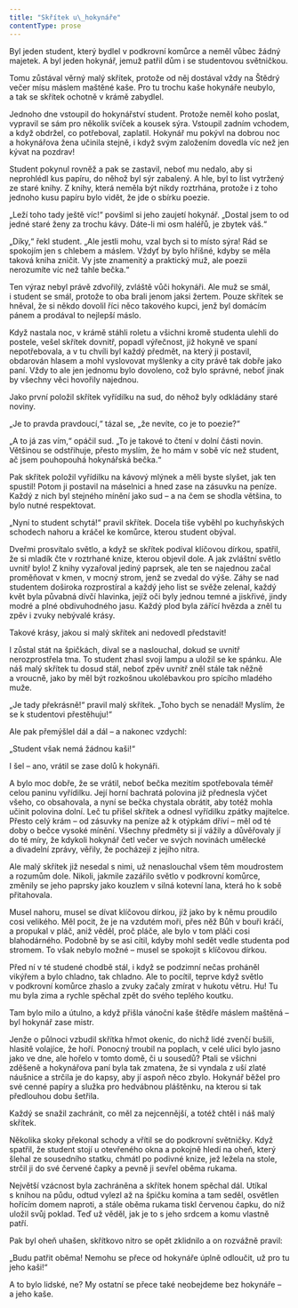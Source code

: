 ```yaml
---
title: "Skřítek u\_hokynáře"
contentType: prose
---
```


Byl jeden student, který bydlel v podkrovní komůrce a neměl vůbec žádný majetek. A byl jeden hokynář, jemuž patřil dům i se studentovou světničkou.

Tomu zůstával věrný malý skřítek, protože od něj dostával vždy na Štědrý večer mísu máslem maštěné kaše. Pro tu trochu kaše hokynáře neubylo, a tak se skřítek ochotně v krámě zabydlel.

Jednoho dne vstoupil do hokynářství student. Protože neměl koho poslat, vypravil se sám pro několik svíček a kousek sýra. Vstoupil zadním vchodem, a když obdržel, co potřeboval, zaplatil. Hokynář mu pokývl na dobrou noc a hokynářova žena učinila stejně, i když svým založením dovedla víc než jen kývat na pozdrav!

Student pokynul rovněž a pak se zastavil, neboť mu nedalo, aby si neprohlédl kus papíru, do něhož byl sýr zabalený. A hle, byl to list vytržený ze staré knihy. Z knihy, která neměla být nikdy roztrhána, protože i z toho jednoho kusu papíru bylo vidět, že jde o sbírku poezie.

„Leží toho tady ještě víc!“ povšiml si jeho zaujetí hokynář. „Dostal jsem to od jedné staré ženy za trochu kávy. Dáte-li mi osm haléřů, je zbytek váš.“

„Díky,“ řekl student. „Ale jestli mohu, vzal bych si to místo sýra! Rád se spokojím jen s chlebem a máslem. Vždyť by bylo hříšné, kdyby se měla taková kniha zničit. Vy jste znamenitý a praktický muž, ale poezii nerozumíte víc než tahle bečka.“

Ten výraz nebyl právě zdvořilý, zvláště vůči hokynáři. Ale muž se smál, i student se smál, protože to oba brali jenom jaksi žertem. Pouze skřítek se hněval, že si někdo dovolil říci něco takového kupci, jenž byl domácím pánem a prodával to nejlepší máslo.

Když nastala noc, v krámě stáhli roletu a všichni kromě studenta ulehli do postele, vešel skřítek dovnitř, popadl výřečnost, již hokyně ve spaní nepotřebovala, a v tu chvíli byl každý předmět, na který ji postavil, obdarován hlasem a mohl vyslovovat myšlenky a city právě tak dobře jako paní. Vždy to ale jen jednomu bylo dovoleno, což bylo správné, neboť jinak by všechny věci hovořily najednou.

Jako první položil skřítek vyřídilku na sud, do něhož byly odkládány staré noviny.

„Je to pravda pravdoucí,“ tázal se, „že nevíte, co je to poezie?“

„A to já zas vím,“ opáčil sud. „To je takové to čtení v dolní části novin. Většinou se odstřihuje, přesto myslím, že ho mám v sobě víc než student, ač jsem pouhopouhá hokynářská bečka.“

Pak skřítek položil vyřídilku na kávový mlýnek a měli byste slyšet, jak ten spustil! Potom ji postavil na máselnici a hned zase na zásuvku na peníze. Každý z nich byl stejného mínění jako sud – a na čem se shodla většina, to bylo nutné respektovat.

„Nyní to student schytá!“ pravil skřítek. Docela tiše vyběhl po kuchyňských schodech nahoru a kráčel ke komůrce, kterou student obýval.

Dveřmi prosvítalo světlo, a když se skřítek podíval klíčovou dírkou, spatřil, že si mladík čte v roztrhané knize, kterou objevil dole. A jak zvláštní světlo uvnitř bylo! Z knihy vyzařoval jediný paprsek, ale ten se najednou začal proměňovat v kmen, v mocný strom, jenž se zvedal do výše. Záhy se nad studentem doširoka rozprostíral a každý jeho list se svěže zelenal, každý květ byla půvabná dívčí hlavinka, jejíž oči byly jednou temné a jiskřivé, jindy modré a plné obdivuhodného jasu. Každý plod byla zářící hvězda a zněl tu zpěv i zvuky nebývalé krásy.

Takové krásy, jakou si malý skřítek ani nedovedl představit!

I zůstal stát na špičkách, díval se a naslouchal, dokud se uvnitř nerozprostřela tma. To student zhasl svoji lampu a uložil se ke spánku. Ale náš malý skřítek tu dosud stál, neboť zpěv uvnitř zněl stále tak něžně a vroucně, jako by měl být rozkošnou ukolébavkou pro spícího mladého muže.

„Je tady překrásně!“ pravil malý skřítek. „Toho bych se nenadál! Myslím, že se k studentovi přestěhuju!“

Ale pak přemýšlel dál a dál – a nakonec vzdychl:

„Student však nemá žádnou kaši!“

I šel – ano, vrátil se zase dolů k hokynáři.

A bylo moc dobře, že se vrátil, neboť bečka mezitím spotřebovala téměř celou paninu vyřídilku. Její horní bachratá polovina již přednesla výčet všeho, co obsahovala, a nyní se bečka chystala obrátit, aby totéž mohla učinit polovina dolní. Leč tu přišel skřítek a odnesl vyřídilku zpátky majitelce. Přesto celý krám – od zásuvky na peníze až k otýpkám dříví – měl od té doby o bečce vysoké mínění. Všechny předměty si jí vážily a důvěřovaly jí do té míry, že kdykoli hokynář četl večer ve svých novinách umělecké a divadelní zprávy, věřily, že pocházejí z jejího nitra.

Ale malý skřítek již nesedal s nimi, už nenaslouchal všem těm moudrostem a rozumům dole. Nikoli, jakmile zazářilo světlo v podkrovní komůrce, změnily se jeho paprsky jako kouzlem v silná kotevní lana, která ho k sobě přitahovala.

Musel nahoru, musel se dívat klíčovou dírkou, jíž jako by k němu proudilo cosi velikého. Měl pocit, že je na vzdutém moři, přes něž Bůh v bouři kráčí, a propukal v pláč, aniž věděl, proč pláče, ale bylo v tom pláči cosi blahodárného. Podobně by se asi cítil, kdyby mohl sedět vedle studenta pod stromem. To však nebylo možné – musel se spokojit s klíčovou dírkou.

Před ní v té studené chodbě stál, i když se podzimní nečas proháněl vikýřem a bylo chladno, tak chladno. Ale to pocítil, teprve když světlo v podkrovní komůrce zhaslo a zvuky začaly zmírat v hukotu větru. Hu! Tu mu byla zima a rychle spěchal zpět do svého teplého koutku.

Tam bylo milo a útulno, a když přišla vánoční kaše štědře máslem maštěná – byl hokynář zase mistr.

Jenže o půlnoci vzbudil skřítka hřmot okenic, do nichž lidé zvenčí bušili, hlasitě volajíce, že hoří. Ponocný troubil na poplach, v celé ulici bylo jasno jako ve dne, ale hořelo v tomto domě, či u sousedů? Ptali se všichni zděšeně a hokynářova paní byla tak zmatena, že si vyndala z uší zlaté náušnice a strčila je do kapsy, aby jí aspoň něco zbylo. Hokynář běžel pro své cenné papíry a služka pro hedvábnou pláštěnku, na kterou si tak předlouhou dobu šetřila.

Každý se snažil zachránit, co měl za nejcennější, a totéž chtěl i náš malý skřítek.

Několika skoky překonal schody a vřítil se do podkrovní světničky. Když spatřil, že student stojí u otevřeného okna a pokojně hledí na oheň, který šlehal ze sousedního statku, chmátl po podivné knize, jež ležela na stole, strčil ji do své červené čapky a pevně ji sevřel oběma rukama.

Největší vzácnost byla zachráněna a skřítek honem spěchal dál. Utíkal s knihou na půdu, odtud vylezl až na špičku komína a tam seděl, osvětlen hořícím domem naproti, a stále oběma rukama tiskl červenou čapku, do níž uložil svůj poklad. Teď už věděl, jak je to s jeho srdcem a komu vlastně patří.

Pak byl oheň uhašen, skřítkovo nitro se opět zklidnilo a on rozvážně pravil:

„Budu patřit oběma! Nemohu se přece od hokynáře úplně odloučit, už pro tu jeho kaši!“

A to bylo lidské, ne? My ostatní se přece také neobejdeme bez hokynáře – a jeho kaše.
